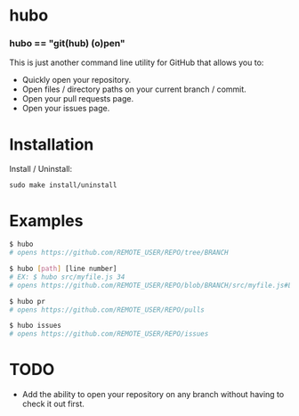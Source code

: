 # hubo

### hubo == "git(hub) (o)pen"

This is just another command line utility for GitHub that allows you to:
- Quickly open your repository.
- Open files / directory paths on your current branch / commit.
- Open your pull requests page.
- Open your issues page.

# Installation

Install / Uninstall:
```
sudo make install/uninstall
```


# Examples

```sh
$ hubo
# opens https://github.com/REMOTE_USER/REPO/tree/BRANCH

$ hubo [path] [line number]
# EX: $ hubo src/myfile.js 34
# opens https://github.com/REMOTE_USER/REPO/blob/BRANCH/src/myfile.js#L34

$ hubo pr
# opens https://github.com/REMOTE_USER/REPO/pulls

$ hubo issues
# opens https://github.com/REMOTE_USER/REPO/issues
```

# TODO
- Add the ability to open your repository on any branch without having to check it out first.
